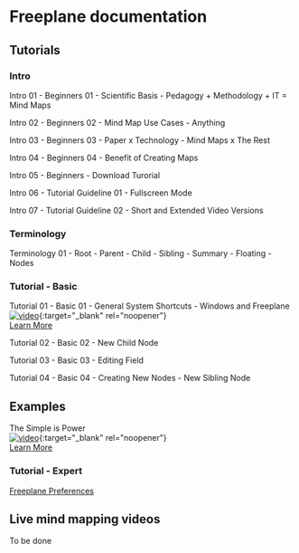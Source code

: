 # Freeplane documentation

## Tutorials

### Intro 

Intro 01 - Beginners 01 - Scientific Basis - Pedagogy + Methodology + IT = Mind Maps

Intro 02 - Beginners 02 - Mind Map Use Cases - Anything

Intro 03 - Beginners 03 - Paper x Technology - Mind Maps x The Rest

Intro 04 - Beginners 04 - Benefit of Creating Maps

Intro 05 - Beginners - Download Turorial

Intro 06 - Tutorial Guideline 01 - Fullscreen Mode

Intro 07 - Tutorial Guideline 02 - Short and Extended Video Versions

### Terminology

Terminology 01 - Root - Parent - Child - Sibling - Summary - Floating - Nodes

### Tutorial - Basic

Tutorial 01 - Basic 01 - General System Shortcuts - Windows and Freeplane <br>
[![video](https://img.youtube.com/vi/e-mw0IjOq8c/mqdefault.jpg)](https://www.youtube.com/watch?v=e-mw0IjOq8c){:target="_blank" rel="noopener"} <br>
[Learn More](the_simple_is_power.md)

Tutorial 02 - Basic 02 - New Child Node

Tutorial 03 - Basic 03 - Editing Field

Tutorial 04 - Basic 04 - Creating New Nodes - New Sibling Node

## Examples

The Simple is Power <br>
[![video](https://img.youtube.com/vi/-9nldrnZMig/mqdefault.jpg)](https://www.youtube.com/watch?v=-9nldrnZMig){:target="_blank" rel="noopener"} <br>
[Learn More](the_simple_is_power.md)

### Tutorial - Expert

[Freeplane Preferences](freeplane_preferences.md)

## Live mind mapping videos


To be done
